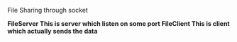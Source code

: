 File Sharing through socket

<b>FileServer<b> This is server which listen on some port
<b>FileClient<b> This is client which actually sends the data